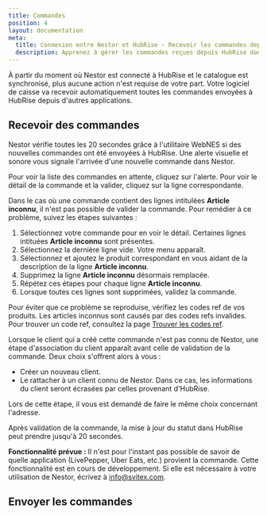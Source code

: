 ```yaml
---
title: Commandes
position: 4
layout: documentation
meta:
  title: Connexion entre Nestor et HubRise - Recevoir les commandes depuis HubRise
  description: Apprenez à gérer les commandes reçues depuis HubRise dans Nestor. Lancez l'application et suivez ces instructions.
---
```


À partir du moment où Nestor est connecté à HubRise et le catalogue est synchronisé, plus aucune action n'est requise de votre part. Votre logiciel de caisse va recevoir automatiquement toutes les commandes envoyées à HubRise depuis d'autres applications.

## Recevoir des commandes

Nestor vérifie toutes les 20 secondes grâce à l'utilitaire WebNES si des nouvelles commandes ont été envoyées à HubRise. Une alerte visuelle et sonore vous signale l'arrivée d'une nouvelle commande dans Nestor.

Pour voir la liste des commandes en attente, cliquez sur l'alerte. Pour voir le détail de la commande et la valider, cliquez sur la ligne correspondante.

Dans le cas où une commande contient des lignes intitulées **Article inconnu**, il n'est pas possible de valider la commande. Pour remédier à ce problème, suivez les étapes suivantes :
1. Sélectionnez votre commande pour en voir le détail. Certaines lignes intituées **Article inconnu** sont présentes.
1. Sélectionnez la dernière ligne vide. Votre menu apparaît.
1. Sélectionnez et ajoutez le produit correspondant en vous aidant de la description de la ligne **Article inconnu**.
1. Supprimez la ligne **Article inconnu** désormais remplacée.
1. Répétez ces étapes pour chaque ligne **Article inconnu**.
1. Lorsque toutes ces lignes sont supprimées, validez la commande.

Pour éviter que ce problème se reproduise, vérifiez les codes ref de vos produits. Les articles inconnus sont causés par des codes refs invalides. Pour trouver un code ref, consultez la page [Trouver les codes ref](/apps/nestor/map-ref-codes).

Lorsque le client qui a créé cette commande n'est pas connu de Nestor, une étape d'association du client apparaît avant celle de validation de la commande. Deux choix s'offrent alors à vous :
- Créer un nouveau client.
- Le rattacher à un client connu de Nestor. Dans ce cas, les informations du client seront écrasées par celles provenant d'HubRise.

Lors de cette étape, il vous est demandé de faire le même choix concernant l'adresse.

Après validation de la commande, la mise à jour du statut dans HubRise peut prendre jusqu'à 20 secondes.

**Fonctionnalité prévue :** Il n'est pour l'instant pas possible de savoir de quelle application (LivePepper, Uber Eats, etc.) provient la commande. Cette fonctionnalité est en cours de développement. Si elle est nécessaire à votre utilisation de Nestor, écrivez à info@svitex.com.

## Envoyer les commandes

